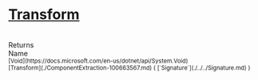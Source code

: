 # [Transform](./ComponentExtraction-100663567.md)


<br>
Returns<img width=500/>Name
<br>
<sub>[Void](https://docs.microsoft.com/en-us/dotnet/api/System.Void)</sub><img width=500/><sub>[Transform](./ComponentExtraction-100663567.md) ( [`Signature`](./../../Signature.md) )</sub><br>


